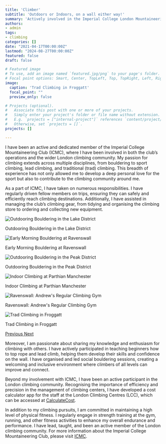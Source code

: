 ```yaml
---
title: 'Climber'
subtitle: 'Outdoors or Indoors, on a wall either way!'
summary: 'Actively involved in the Imperial College London Mountaineering Society and the wider London Climbing Community'
authors:
- admin
tags:
- climbing
categories: []
date: "2021-04-17T00:00:00Z"
lastmod: "2024-08-27T00:00:00Z"
featured: false
draft: false

# Featured image
# To use, add an image named `featured.jpg/png` to your page's folder.
# Focal point options: Smart, Center, TopLeft, Top, TopRight, Left, Right, BottomLeft, Bottom, BottomRight
image:
  caption: 'Trad Climbing in Froggatt'
  focal_point: ""
  preview_only: false

# Projects (optional).
#   Associate this post with one or more of your projects.
#   Simply enter your project's folder or file name without extension.
#   E.g. `projects = ["internal-project"]` references `content/project/deep-learning/index.md`.
#   Otherwise, set `projects = []`.
projects: []

---
```


I have been an active and dedicated member of the Imperial College Mountaineering Club (ICMC), where I have been involved in both the club’s operations and the wider London climbing community. My passion for climbing extends across multiple disciplines, from bouldering to sport climbing, lead climbing, and traditional (trad) climbing. This breadth of experience has not only allowed me to develop a deep personal love for the sport but also to contribute to the climbing community around me.

As a part of ICMC, I have taken on numerous responsibilities. I have regularly driven fellow members on trips, ensuring they can safely and efficiently reach climbing destinations. Additionally, I have assisted in managing the club’s climbing gear, from tidying and organising the climbing store to ordering and collecting new equipment.

<div id="climbingCarousel" class="carousel slide" data-ride="carousel">
  <div class="carousel-inner">
    <div class="carousel-item active">
      <img src="gallery/IMG1.jpg" class="d-block w-100" alt="Outdooring Bouldering in the Lake District">
      <div class="carousel-caption d-none d-md-block">
        <p>Outdooring Bouldering in the Lake District</p>
      </div>
    </div>
    <div class="carousel-item">
      <img src="gallery/IMG2.jpg" class="d-block w-100" alt="Early Morning Bouldering at Ravenswall">
      <div class="carousel-caption d-none d-md-block">
        <p>Early Morning Bouldering at Ravenswall</p>
      </div>
    </div>
    <div class="carousel-item">
      <img src="gallery/IMG3.jpg" class="d-block w-100" alt="Outdooring Bouldering in the Peak District">
      <div class="carousel-caption d-none d-md-block">
        <p>Outdooring Bouldering in the Peak District</p>
      </div>
    </div>
    <div class="carousel-item">
      <img src="gallery/IMG4.jpg" class="d-block w-100" alt="Indoor Climbing at Parthian Manchester">
      <div class="carousel-caption d-none d-md-block">
        <p>Indoor Climbing at Parthian Manchester</p>
      </div>
    </div>
    <div class="carousel-item">
      <img src="gallery/IMG5.jpg" class="d-block w-100" alt="Ravenswall: Andrew's Regular Climbing Gym">
      <div class="carousel-caption d-none d-md-block">
        <p>Ravenswall: Andrew's Regular Climbing Gym</p>
      </div>
    </div>
    <div class="carousel-item">
      <img src="gallery/IMG6.jpg" class="d-block w-100" alt="Trad Climbing in Froggatt">
      <div class="carousel-caption d-none d-md-block">
        <p>Trad Climbing in Froggatt</p>
      </div>
    </div>
  </div>
  <a class="carousel-control-prev" href="#climbingCarousel" role="button" data-slide="prev">
    <span class="carousel-control-prev-icon" aria-hidden="true"></span>
    <span class="sr-only">Previous</span>
  </a>
  <a class="carousel-control-next" href="#climbingCarousel" role="button" data-slide="next">
    <span class="carousel-control-next-icon" aria-hidden="true"></span>
    <span class="sr-only">Next</span>
  </a>
</div>

Moreover, I am passionate about sharing my knowledge and enthusiasm for climbing with others. I have actively participated in teaching beginners how to top rope and lead climb, helping them develop their skills and confidence on the wall. I have organised and led social bouldering sessions, creating a welcoming and inclusive environment where climbers of all levels can improve and connect.

Beyond my involvement with ICMC, I have been an active participant in the London climbing community. Recognising the importance of efficiency and precision in the management of climbing centers, I have developed a cost calculator app for the staff at the London Climbing Centres (LCC), which can be accessed at [CalculateCost](https://calculatecost.streamlit.app/).

In addition to my climbing pursuits, I am committed in maintaining a high level of physical fitness. I regularly engage in strength training at the gym, running, and other fitness activities to enhance my overall endurance and performance. I have lead, taught, and been an active member of the London climbing community. For more information about the Imperial College Mountaineering Club, please visit [ICMC](https://icmountaineering.co.uk/).
